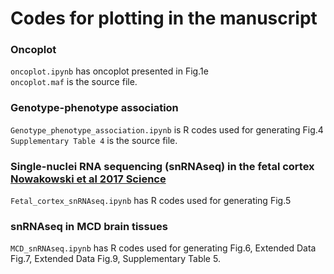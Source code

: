 # Codes for plotting in the manuscript
### Oncoplot
`oncoplot.ipynb` has oncoplot presented in Fig.1e  
`oncoplot.maf` is the source file.
### Genotype-phenotype association
`Genotype_phenotype_association.ipynb` is R codes used for generating Fig.4  
`Supplementary Table 4` is the source file.
### Single-nuclei RNA sequencing (snRNAseq) in the fetal cortex [Nowakowski et al 2017 Science](https://www.science.org/doi/10.1126/science.aap8809)  
`Fetal_cortex_snRNAseq.ipynb` has R codes used for generating Fig.5
### snRNAseq in MCD brain tissues
`MCD_snRNAseq.ipynb` has R codes used for generating Fig.6, Extended Data Fig.7, Extended Data Fig.9, Supplementary Table 5.
